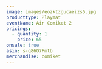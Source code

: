 ```yaml
---
image: images/eozktzgucaeizs5.jpg
producttype: Playmat
eventName: Air Comiket 2
pricings:
  - quantity: 1
    price: 65
onsale: true
asin: s-q86O7Fmtb
merchandise: comiket
---
```

